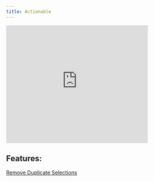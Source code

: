 ```yaml
---
title: Actionable
---
```


<iframe frameborder="none" width="384px" height="319px" src="https://plugins.jetbrains.com/embeddable/card/17962"></iframe>

## Features:

[Remove Duplicate Selections](RemoveDuplicates.md)
